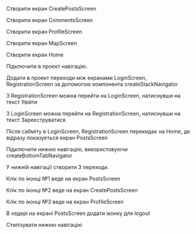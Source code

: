 Створити екран CreatePostsScreen

Створити екран CommentsScreen

Створити екран ProfileScreen

Створити екран MapScreen

Створити екран Home

Підключити в проект навігацію.

Додати в проект переходи між екранами LoginScreen, RegistrationScreen за допомогою компонента createStackNavigator

З RegistrationScreen можна перейти на LoginScreen, натиснувши на текст Увійти

З LoginScreen можна перейти на RegistrationScreen, натиснувши на текст Зареєструватися

Після сабміту в LoginScreen, RegistrationScreen перекидає на Home, де відразу показується екран PostsScreen

Підключити нижню навігацію, використовуючи createBottomTabNavigator

У нижній навігації створити 3 переходи.

Клік по іконці №1 веде на екран PostsScreen

Клік по іконці №2 веде на екран CreatePostsScreen

Клік по іконці №3 веде на екран ProfileScreen

В хедері на екрані PostsScreen додати іконку для logout

Стилізувати нижню навігацію
